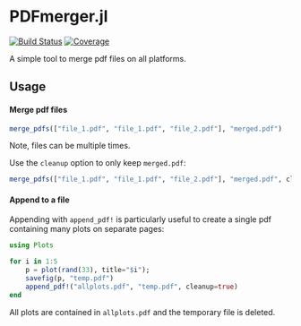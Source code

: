 # PDFmerger.jl

[![Build Status](https://github.com/scheidan/PDFmerger.jl/actions/workflows/CI.yml/badge.svg?branch=main)](https://github.com/scheidan/PDFmerger.jl/actions/workflows/CI.yml?query=branch%3Amain) [![Coverage](https://codecov.io/gh/scheidan/PDFmerger.jl/branch/main/graph/badge.svg)](https://codecov.io/gh/scheidan/PDFmerger.jl)



A simple tool to merge pdf files on all platforms.

## Usage

#### Merge pdf files

```Julia
merge_pdfs(["file_1.pdf", "file_1.pdf", "file_2.pdf"], "merged.pdf")
```
Note, files can be multiple times.

Use the `cleanup` option to only keep `merged.pdf`:
```Julia
merge_pdfs(["file_1.pdf", "file_1.pdf", "file_2.pdf"], "merged.pdf", cleanup=true)
```

#### Append to a file

Appending with `append_pdf!` is particularly useful to create a single pdf
containing many plots on separate pages:
```Julia
using Plots

for i in 1:5
    p = plot(rand(33), title="$i");
    savefig(p, "temp.pdf")
    append_pdf!("allplots.pdf", "temp.pdf", cleanup=true)
end
```
All plots are contained in `allplots.pdf` and the temporary file is deleted.
